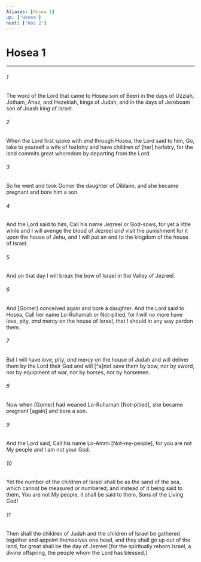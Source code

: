 ```yaml
---
Aliases: [Hosea 1]
up: ['Hosea']
next: ['Hos 2']
---
```

# Hosea 1

***














###### 1 






The word of the Lord that came to Hosea son of Beeri in the days of Uzziah, Jotham, Ahaz, and Hezekiah, kings of Judah, and in the days of Jeroboam son of Joash king of Israel. 













###### 2 






When the Lord first spoke with _and_ through Hosea, the Lord said to him, Go, take to yourself a wife of harlotry and have children of [her] harlotry, for the land commits great whoredom by departing from the Lord. 













###### 3 






So he went and took Gomer the daughter of Diblaim, and she became pregnant and bore him a son. 













###### 4 






And the Lord said to him, Call his name Jezreel _or_ God-sows, for yet a little while and I will avenge the blood of Jezreel _and_ visit the punishment for it upon the house of Jehu, and I will put an end to the kingdom of the house of Israel. 













###### 5 






And on that day I will break the bow of Israel in the Valley of Jezreel. 













###### 6 






And [Gomer] conceived again and bore a daughter. And the Lord said to Hosea, Call her name Lo-Ruhamah _or_ Not-pitied, for I will no more have love, pity, _and_ mercy on the house of Israel, that I should in any way pardon them. 













###### 7 






But I will have love, pity, _and_ mercy on the house of Judah and will deliver them by the Lord their God and will [^a]not save them by bow, nor by sword, nor by equipment of war, nor by horses, nor by horsemen. 













###### 8 






Now when [Gomer] had weaned Lo-Ruhamah [Not-pitied], she became pregnant [again] and bore a son. 













###### 9 






And the Lord said, Call his name Lo-Ammi [Not-my-people], for you are not My people and I am not your God. 













###### 10 






Yet the number of the children of Israel shall be as the sand of the sea, which cannot be measured or numbered; and instead of it being said to them, You are not My people, it shall be said to them, Sons of the Living God! 













###### 11 






Then shall the children of Judah and the children of Israel be gathered together and appoint themselves one head, and they shall go up out of the land, for great shall be the day of Jezreel [for the spiritually reborn Israel, a divine offspring, the people whom the Lord has blessed.]
